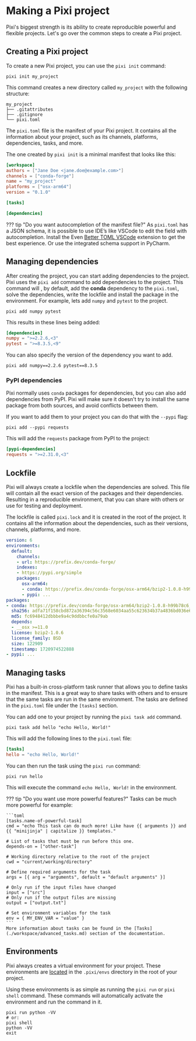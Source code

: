 # Making a Pixi project

Pixi's biggest strength is its ability to create reproducible powerful and flexible projects.
Let's go over the common steps to create a Pixi project.

## Creating a Pixi project
To create a new Pixi project, you can use the `pixi init` command:

```shell
pixi init my_project
```

This command creates a new directory called `my_project` with the following structure:

```shell
my_project
├── .gitattributes
├── .gitignore
└── pixi.toml
```

The `pixi.toml` file is the manifest of your Pixi project.
It contains all the information about your project, such as its channels, platforms, dependencies, tasks, and more.

The one created by `pixi init` is a minimal manifest that looks like this:

```toml title="pixi.toml"
[workspace]
authors = ["Jane Doe <jane.doe@example.com>"]
channels = ["conda-forge"]
name = "my_project"
platforms = ["osx-arm64"]
version = "0.1.0"

[tasks]

[dependencies]
```

??? tip "Do you want autocompletion of the manifest file?"
    As `pixi.toml` has a JSON schema, it is possible to use IDE’s like VSCode to edit the field with autocompletion.
    Install the Even [Better TOML VSCode](https://marketplace.visualstudio.com/items?itemName=tamasfe.even-better-toml) extension to get the best experience.
    Or use the integrated schema support in PyCharm.

## Managing dependencies
After creating the project, you can start adding dependencies to the project.
Pixi uses the `pixi add` command to add dependencies to the project.
This command will , by default, add the **conda** dependency to the `pixi.toml`, solve the dependencies, write the lockfile and install the package in the environment.
For example, lets add `numpy` and `pytest` to the project.

```shell
pixi add numpy pytest
```
This results in these lines being added:

```toml title="pixi.toml"
[dependencies]
numpy = ">=2.2.6,<3"
pytest = ">=8.3.5,<9"
```

You can also specify the version of the dependency you want to add.

```shell
pixi add numpy==2.2.6 pytest==8.3.5
```

### PyPI dependencies
Pixi normally uses `conda` packages for dependencies, but you can also add dependencies from PyPI.
Pixi will make sure it doesn't try to install the same package from both sources, and avoid conflicts between them.

If you want to add them to your project you can do that with the `--pypi` flag:

```shell
pixi add --pypi requests
```
This will add the `requests` package from PyPI to the project:

```toml title="pixi.toml"
[pypi-dependencies]
requests = ">=2.31.0,<3"
```

## Lockfile
Pixi will always create a lockfile when the dependencies are solved.
This file will contain all the exact version of the packages and their dependencies.
Resulting in a reproducible environment, that you can share with others or use for testing and deployment.

The lockfile is called `pixi.lock` and it is created in the root of the project.
It contains all the information about the dependencies, such as their versions, channels, platforms, and more.

```yaml title="pixi.lock"
version: 6
environments:
  default:
    channels:
    - url: https://prefix.dev/conda-forge/
    indexes:
    - https://pypi.org/simple
    packages:
      osx-arm64:
      - conda: https://prefix.dev/conda-forge/osx-arm64/bzip2-1.0.8-h99b78c6_7.conda
      - pypi: ...
packages:
- conda: https://prefix.dev/conda-forge/osx-arm64/bzip2-1.0.8-h99b78c6_7.conda
  sha256: adfa71f158cbd872a36394c56c3568e6034aa55c623634b37a4836bd036e6b91
  md5: fc6948412dbbbe9a4c9ddbbcfe0a79ab
  depends:
  - __osx >=11.0
  license: bzip2-1.0.6
  license_family: BSD
  size: 122909
  timestamp: 1720974522888
- pypi: ...
```

## Managing tasks
Pixi has a built-in cross-platform task runner that allows you to define tasks in the manifest.
This is a great way to share tasks with others and to ensure that the same tasks are run in the same environment.
The tasks are defined in the `pixi.toml` file under the `[tasks]` section.

You can add one to your project by running the `pixi task add` command.

```shell
pixi task add hello "echo Hello, World!"
```
This will add the following lines to the `pixi.toml` file:

```toml title="pixi.toml"
[tasks]
hello = "echo Hello, World!"
```
You can then run the task using the `pixi run` command:

```shell
pixi run hello
```
This will execute the command `echo Hello, World!` in the environment.

??? tip "Do you want use more powerful features?"
    Tasks can be much more powerful for example:

    ```toml
    [tasks.name-of-powerful-task]
    cmd = "echo This task can do much more! Like have {{ arguments }} and {{ "minijinja" | capitalize }} templates."

    # List of tasks that must be run before this one.
    depends-on = ["other-task"]

    # Working directory relative to the root of the project
    cwd = "current/working/directory"

    # Define required arguments for the task
    args = [{ arg = "arguments", default = "default arguments" }]

    # Only run if the input files have changed
    input = ["src"]
    # Only run if the output files are missing
    output = ["output.txt"]

    # Set environment variables for the task
    env = { MY_ENV_VAR = "value" }
    ```
    More information about tasks can be found in the [Tasks](./workspace/advanced_tasks.md) section of the documentation.

## Environments
Pixi always creates a virtual environment for your project.
These environments are [located](./reference/pixi_configuration.md#detached-environments "Find out how to move this location if required") in the `.pixi/envs` directory in the root of your project.

Using these environments is as simple as running the `pixi run` or `pixi shell` command.
These commands will automatically activate the environment and run the command in it.

```shell
pixi run python -VV
# or:
pixi shell
python -VV
exit
```
